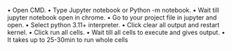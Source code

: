 • Open CMD.
• Type Jupyter notebook or Python -m notebook.
• Wait till jupyter notebook open in chrome.
• Go to your project file in jupyter and open.
• Select python 3.11+ interpreter.
• Click clear all output and restart kernel.
• Click run all cells.
• Wait till all cells to execute and gives output.
• It takes up to 25-30min to run whole cells
